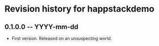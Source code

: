 # Revision history for happstackdemo

## 0.1.0.0  -- YYYY-mm-dd

* First version. Released on an unsuspecting world.

